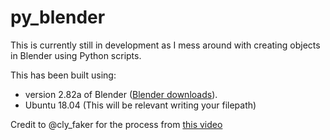 # py_blender

This is currently still in development as I mess around with creating objects in Blender using Python scripts.

This has been built using:
- version 2.82a of Blender ([Blender downloads](https://www.blender.org/download/)).
- Ubuntu 18.04 (This will be relevant writing your filepath)

Credit to @cly_faker for the process from [this video](https://www.youtube.com/watch?v=nCowrvfOr3Q)
